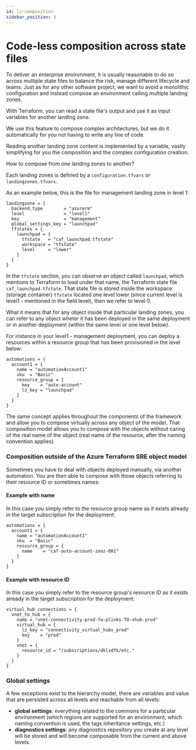 ```yaml
---
id: lz-composition
sidebar_position: 3
---
```


# Code-less composition across state files

To deliver an enterprise environment, it is usually reasonable to do so across multiple state files to balance the risk, manage different lifecycle and teams. Just as for any other software project, we want to avoid a monolithic configuration and instead compose an environment calling multiple landing zones.

With Terraform, you can read a state file's output and use it as input variables for another landing zone.

We use this feature to compose complex architectures, but we do it automatically for you not having to write any line of code.

Reading another landing zone content is implemented by a variable, vastly simplifying for you the composition and the complex configuration creation.

How to compose from one landing zones to another?

Each landing zones is defined by a ```configuration.tfvars``` or ```landingzones.tfvars```.

As an example below, this is the file for management landing zone in level 1:

```hcl
landingzone = {
  backend_type        = "azurerm"
  level               = "level1"
  key                 = "management"
  global_settings_key = "launchpad"
  tfstates = {
    launchpad = {
      tfstate   = "caf_launchpad.tfstate"
      workspace = "tfstate"
      level     = "lower"
    }
  }
}
```

In the ```tfstate``` section, you can observe an object called ```launchpad```, which mentions to Terraform to load under that name, the Terraform state file ```caf_launchpad.tfstate```. That state file is stored inside the workspace (storage container) ```tfstate``` located one level lower (since current level is level1 - mentioned in the field level), then we refer to level 0.

What it means that for any object inside that particular landing zones, you can refer to any object wheter it has been deployed in the same deployment or in another deployment (within the same level or one level below).

For instance in your level1 - management deployment, you can deploy a resources within a resource group that has been provisioned in the level below:

```hcl
automations = {
  account1 = {
    name = "automationAccount1"
    sku  = "Basic"
    resource_group = {
      key    = "auto-account"
      lz_key = "launchpad"
    }
  }
}
```

The same concept applies throughout the components of the framework and allow you to compose virtually across any object of the model. That composition model allows you to compose with the objects without caring of the real name of the object (real name of the resource, after the naming convention applies)

### Composition outside of the Azure Terraform SRE object model

Sometimes you have to deal with objects deployed manually, via another automation. You are then able to compose with those objects referring to their resource ID or sometimes names:

#### Example with name

In this case you simply refer to the resource group name as it exists already in the target subscription for the deployment:

```hcl
automations = {
  account1 = {
    name = "automationAccount1"
    sku  = "Basic"
    resource_group = {
      name    = "caf-auto-account-zooz-001"
    }
  }
}
```

#### Example with resource ID

In this case you simply refer to the resource group's resource ID as it exists already in the target subscription for the deployment:

```hcl
virtual_hub_connections = {
  vnet_to_hub = {
    name = "vnet-connectivity-prod-fw-plinks-TO-vhub-prod"
    virtual_hub = {
      lz_key = "connectivity_virtual_hubs_prod"
      key    = "prod"
    }
    vnet = {
      resource_id = "/subscriptions/dklsdfk/etc."
    }
  }
}
```

### Global settings

A few exceptions exist to the hierarchy model, there are variables and value that are persisted across all levels and reachable from all levels:

* **global settings**: everything related to the commons for a particular environment (which regions are supported for an environment, which naming convention is used, the tags inheritance settings, etc.)
* **diagnostics settings**: any diagnostics repository you create at any level will be stored and will become composable from the current and above levels.

